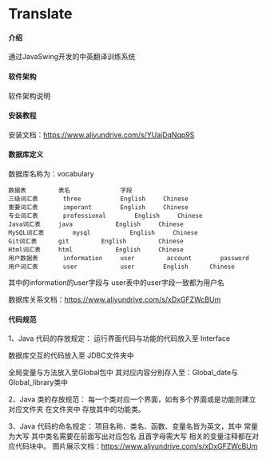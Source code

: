#  Translate

#### 介绍
通过JavaSwing开发的中英翻译训练系统

#### 软件架构
软件架构说明


#### 安装教程
安装文档：https://www.aliyundrive.com/s/YUajDqNqp9S



#### 数据库定义
数据库名称为：vocabulary




```
数据表			表名				字段
三级词汇表		three			English	    Chinese
重要词汇表		imporant		English	    Chinese
专业词汇表		professional		English	    Chinese
Java词汇表		java			English    	Chinese
MySQL词汇表		mysql			English	    Chinese
Git词汇表		git			English     	Chinese
Html词汇表		html			English   	Chinese
用户数据表		information		user		 account		password	
用户词汇表		user 			user	 	English		 Chinese

```


其中的information的user字段与
user表中的user字段一致都为用户名

数据库关系文档：https://www.aliyundrive.com/s/xDxGFZWcBUm

#### 代码规范

1、Java 代码的存放规定：
运行界面代码与功能的代码放入至 Interface

数据库交互的代码放入至 JDBC文件夹中

全局变量与方法放入至Global包中
其对应内容分别存入至：Global_date与Global_library类中

2、Java 类的存放规范：
每一个类对应一个界面，如有多个界面或是功能则建立对应文件夹
在文件夹中 存放其中的功能类。

3、Java 代码的命名规定：
项目名称、类名、函数、变量名皆为英文，其中 常量为大写
其中类名需要在前面写出对应包名 且首字母需大写
相关的变量注释都在对应代码块中。
图片展示文档：https://www.aliyundrive.com/s/xDxGFZWcBUm


